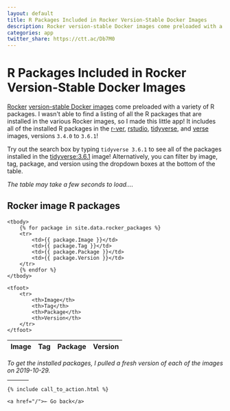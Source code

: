 ```yaml
---
layout: default
title: R Packages Included in Rocker Version-Stable Docker Images
description: Rocker version-stable Docker images come preloaded with a variety of R packages.  Check out this app to explore which packages are included in the various Rocker images.
categories: app
twitter_share: https://ctt.ac/Db7M0
---
```


# R Packages Included in Rocker Version-Stable Docker Images

[Rocker](https://www.rocker-project.org) [version-stable Docker images](https://hub.docker.com/r/rocker/r-ver) come preloaded with a variety of R packages.  I wasn't able to find a listing of all the R packages that are installed in the various Rocker images, so I made this little app!  It includes all of the installed R packages in the [r-ver](https://hub.docker.com/r/rocker/r-ver), [rstudio](https://hub.docker.com/r/rocker/rstudio), [tidyverse](https://hub.docker.com/r/rocker/tidyverse), and [verse](https://hub.docker.com/r/rocker/verse) images, versions `3.4.0` to `3.6.1`!  

Try out the search box by typing `tidyverse 3.6.1` to see all of the packages installed in the [tidyverse:3.6.1](https://hub.docker.com/r/rocker/tidyverse) image!  Alternatively, you can filter by image, tag, package, and version using the dropdown boxes at the bottom of the table.

*The table may take a few seconds to load....*
    
## Rocker image R packages

<script src="https://code.jquery.com/jquery-3.4.1.min.js"
    integrity="sha256-CSXorXvZcTkaix6Yvo6HppcZGetbYMGWSFlBw8HfCJo=" crossorigin="anonymous"></script>

<script type="text/javascript" charset="utf8" src="https://cdn.datatables.net/1.10.20/js/jquery.dataTables.js"></script>

<script type="text/javascript">
    $(document).ready(function () {
        $('#rocker-packages').DataTable({
            autoWidth: false,
            columns: [
                { width: "20%" },
                { width: "20%" },
                { width: "40%" },
                { width: "20%" }
            ],
            initComplete: function () {
                this.api().columns().every(function () {
                    var column = this;
                    var select = $('<select><option value=""></option></select>')
                        .appendTo($(column.footer()).empty())
                        .on('change', function () {
                            var val = $.fn.dataTable.util.escapeRegex(
                                $(this).val()
                            );

                            column
                                .search(val ? '^' + val + '$' : '', true, false)
                                .draw();
                        });

                    column.data().unique().sort().each(function (d, j) {
                        select.append('<option value="' + d + '">' + d + '</option>')
                    });
                });
            }
        });
    });</script>

<table id="rocker-packages" class="compact hover stripe order-column">
    <thead>
        <tr>
            <th>Image</th>
            <th>Tag</th>
            <th>Package</th>
            <th>Version</th>
        </tr>
    </thead>

    <tbody>
        {% for package in site.data.rocker_packages %}
        <tr>
            <td>{{ package.Image }}</td>
            <td>{{ package.Tag }}</td>
            <td>{{ package.Package }}</td>
            <td>{{ package.Version }}</td>
        </tr>
        {% endfor %}
    </tbody>

    <tfoot>
        <tr>
            <th>Image</th>
            <th>Tag</th>
            <th>Package</th>
            <th>Version</th>
        </tr>
    </tfoot>

</table>

*To get the installed packages, I pulled a fresh version of each of the images on 2019-10-29.*

<div>
    <hr width="10%">

    {% include call_to_action.html %}

    <a href="/">← Go back</a>
</div>
